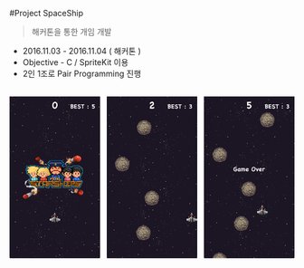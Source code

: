 #Project SpaceShip

> 해커톤을 통한 개임 개발

- 2016.11.03 - 2016.11.04 ( 해커톤 )
- Objective - C / SpriteKit 이용
- 2인 1조로 Pair Programming 진행 

<br/>

<img src="https://github.com/jakouk/hackerton/blob/master/spaceship.png">
